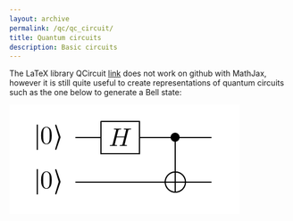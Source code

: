 ```yaml
---
layout: archive
permalink: /qc/qc_circuit/
title: Quantum circuits
description: Basic circuits
---
```



The LaTeX library QCircuit [link](https://github.com/CQuIC/qcircuit) does not work on github with MathJax, however it is still quite useful to create representations of quantum circuits such as the one below to generate a Bell state:

![](files/fig_qc_circuit_00_11.png)


